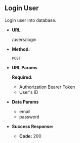 **Login User**
----
Login user into database.

* **URL**

  /users/login

* **Method:**

  `POST`

*  **URL Params**

   **Required:**

    - Authorization Bearer Token
    - User's ID

* **Data Params**

  - email
  - password

* **Success Response:**

    * **Code:** 200 <br />
